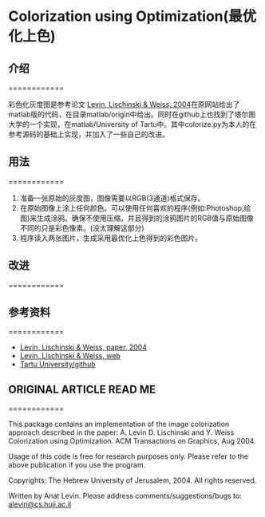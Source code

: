 # Colorization using Optimization(最优化上色)

## 介绍

============

彩色化灰度图是参考论文 [Levin, Lischinski & Weiss, 2004](http://www.cs.huji.ac.il/~yweiss/Colorization/colorization-siggraph04.pdf)在原网站给出了matlab版的代码，在目录matlab/origin中给出。同时在github上也找到了塔尔图大学的一个实现，在matlab/University of Tartu中。其中colorize.py为本人的在参考源码的基础上实现，并加入了一些自己的改进。

## 用法

============

1) 准备一张原始的灰度图，图像需要以RGB(3通道)格式保存。
2) 在原始图像上涂上任何颜色。可以使用任何喜欢的程序(例如:Photoshop,绘图)来生成涂鸦。确保不使用压缩，并且得到的涂鸦图片的RGB值与原始图像不同的只是彩色像素。(没太理解这部分)
3) 程序读入两张图片，生成采用最优化上色得到的彩色图片。

## 改进

============

## 参考资料

============

- [Levin, Lischinski & Weiss, paper, 2004](http://www.cs.huji.ac.il/~yweiss/Colorization/colorization-siggraph04.pdf)
- [Levin, Lischinski & Weiss, web](http://www.cs.huji.ac.il/~yweiss/Colorization/index.html)
- [Tartu University/github](https://github.com/geap/Colorization)

## ORIGINAL ARTICLE READ ME

============

This package contains an implementation of the image colorization approach described in the paper:
A. Levin D. Lischinski and Y. Weiss Colorization using Optimization.
ACM Transactions on Graphics, Aug 2004. 
 

Usage of this code is free for research purposes only. 
Please refer to the above publication if you use the program.

Copyrights: The Hebrew University of Jerusalem, 2004.
All rights reserved.

Written by Anat Levin.
Please address comments/suggestions/bugs to: alevin@cs.huji.ac.il
